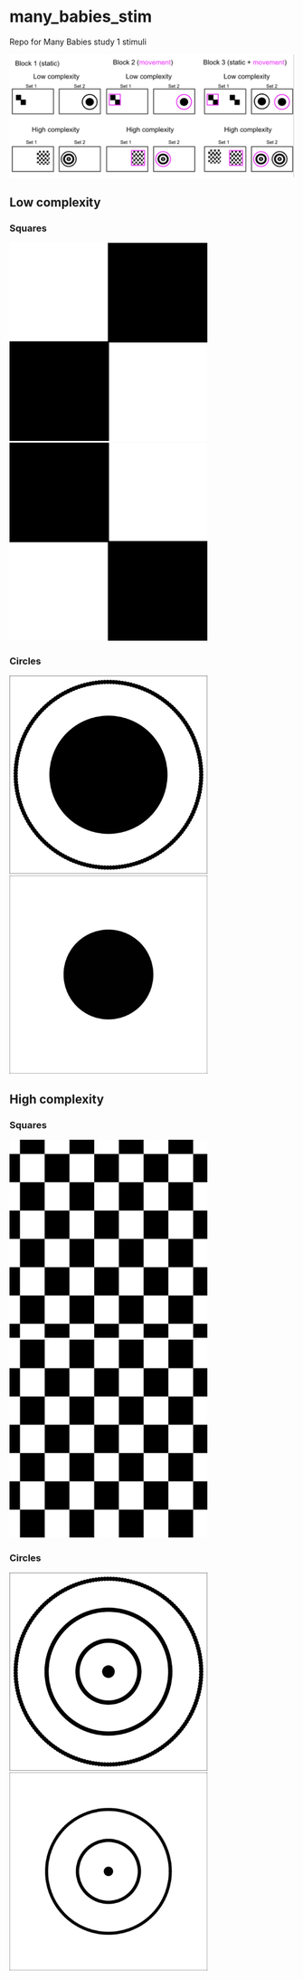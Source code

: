 
# many\_babies\_stim

Repo for Many Babies study 1 stimuli

![](./img/exp_design.png)

## Low complexity

### Squares

<img src='./stim/low_complexity_static_square.png' width='350px'/>

<img src='./stim/low_complexity_movement_square.gif' width='350px'/>

### Circles

<img src='./stim/low_complexity_static_circle.png' width='350px'/>

<img src='./stim/low_complexity_movement_circle.gif' width='350px'/>

## High complexity

### Squares

<img src='./stim/high_complexity_static_square.png' width='350px'/>

<img src='./stim/high_complexity_movement_square.gif' width='350px'/>

### Circles

<img src='./stim/high_complexity_static_circle.png' width='350px'/>

<img src='./stim/high_complexity_movement_circle.gif' width='350px'/>
